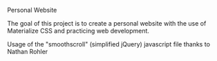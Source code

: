 Personal Website

The goal of this project is to create a personal website with the
use of Materialize CSS and practicing web development.

Usage of the "smoothscroll" (simplified jQuery) javascript file thanks to Nathan Rohler
